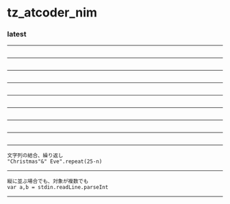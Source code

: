 ###
# tz_atcoder_nim
###

### latest

---
```

```
---
```

```
---
```

```
---
```

```
---
```

```
---
```

```
---
```

```
---
```

```
---
```
文字列の結合、繰り返し
"Christmas"&" Eve".repeat(25-n)
```
---
```
縦に並ぶ場合でも、対象が複数でも
var a,b = stdin.readLine.parseInt
```
---
